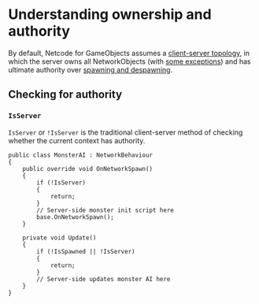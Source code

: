 # Understanding ownership and authority

By default, Netcode for GameObjects assumes a [client-server topology](../terms-concepts/client-server.md), in which the server owns all NetworkObjects (with [some exceptions](networkobject.md#ownership)) and has ultimate authority over [spawning and despawning](object-spawning.md).

## Checking for authority

### `IsServer`

`IsServer` or `!IsServer` is the traditional client-server method of checking whether the current context has authority.

```
public class MonsterAI : NetworkBehaviour
{
    public override void OnNetworkSpawn()
    {
        if (!IsServer)
        {
            return;
        }
        // Server-side monster init script here
        base.OnNetworkSpawn();
    }

    private void Update()
    {
        if (!IsSpawned || !IsServer)
        {
            return;
        }
        // Server-side updates monster AI here
    }
}
```
